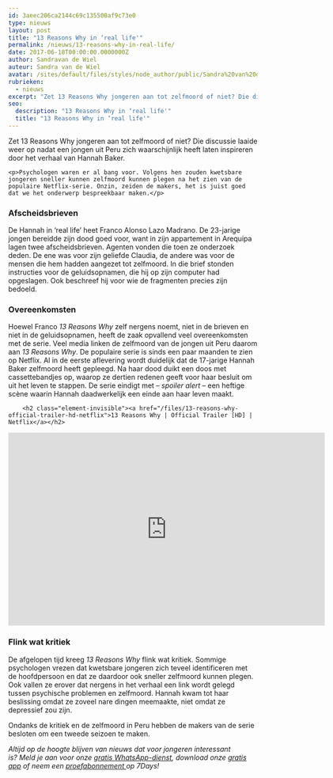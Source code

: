 ```yaml
---
id: 3aeec206ca2144c69c135500af9c73e0
type: nieuws
layout: post
title: "13 Reasons Why in ‘real life'"
permalink: /nieuws/13-reasons-why-in-real-life/
date: 2017-06-18T00:00:00.0000000Z
author: Sandravan de Wiel
auteur: Sandra van de Wiel
avatar: /sites/default/files/styles/node_author/public/Sandra%20van%20de%20Wiel_0.jpg?itok=62k7evo4
rubrieken:
  - nieuws
excerpt: "Zet 13 Reasons Why jongeren aan tot zelfmoord of niet? Die discussie laaide weer op nadat een jongen uit Peru zich waarschijnlijk heeft laten inspireren door het verhaal van Hannah Baker.  "
seo:
  description: "13 Reasons Why in ‘real life'"
  title: "13 Reasons Why in ‘real life'"
---
```

Zet 13 Reasons Why jongeren aan tot zelfmoord of niet? Die discussie laaide weer op nadat een jongen uit Peru zich waarschijnlijk heeft laten inspireren door het verhaal van Hannah Baker.  

    <p>Psychologen waren er al bang voor. Volgens hen zouden kwetsbare jongeren sneller kunnen zelfmoord kunnen plegen na het zien van de populaire Netflix-serie. Onzin, zeiden de makers, het is juist goed dat we het onderwerp bespreekbaar maken.</p>
<h3>Afscheidsbrieven</h3>
<p>De Hannah in ‘real life’ heet Franco Alonso Lazo Madrano. De 23-jarige jongen bereidde zijn dood goed voor, want in zijn appartement in Arequipa lagen twee afscheidsbrieven. Agenten vonden die toen ze onderzoek deden. De ene was voor zijn geliefde Claudia, de andere was voor de mensen die hem hadden aangezet tot zelfmoord. In die brief stonden instructies voor de geluidsopnamen, die hij op zijn computer had opgeslagen. Ook beschreef hij voor wie de fragmenten precies zijn bedoeld.</p>
<h3>Overeenkomsten</h3>
<p>Hoewel Franco <em>13 Reasons Why</em> zelf nergens noemt, niet in de brieven en niet in de geluidsopnamen, heeft de zaak opvallend veel overeenkomsten met de serie. Veel media linken de zelfmoord van de jongen uit Peru daarom aan <em>13 Reasons Why</em>. De populaire serie is sinds een paar maanden te zien op Netflix. Al in de eerste aflevering wordt duidelijk dat de 17-jarige Hannah Baker zelfmoord heeft gepleegd. Na haar dood duikt een doos met cassettebandjes op, waarop ze dertien redenen geeft voor haar besluit om uit het leven te stappen. De serie eindigt met – <em>spoiler alert</em> – een heftige scène waarin Hannah daadwerkelijk een einde aan haar leven maakt.</p>
<p><div class="media media-element-container media-default"><div id="file-416548" class="file file-video file-video-youtube">

        <h2 class="element-invisible"><a href="/files/13-reasons-why-official-trailer-hd-netflix">13 Reasons Why | Official Trailer [HD] | Netflix</a></h2>
    
  
  <div class="content">
    <div class="media-youtube-video file media-element file-default media-youtube-1">
  <iframe class="media-youtube-player" width="640" height="390" title="13 Reasons Why | Official Trailer [HD] | Netflix" src="https://www.youtube.com/embed/JebwYGn5Z3E?wmode=opaque&controls=" name="13 Reasons Why | Official Trailer [HD] | Netflix" frameborder="0" allowfullscreen="">Video van 13 Reasons Why | Official Trailer [HD] | Netflix</iframe>
</div>
  </div>

  
</div>
</div>
<h3>Flink wat kritiek</h3>
<p>De afgelopen tijd kreeg <em>13 Reasons Why </em>flink wat kritiek. Sommige psychologen vrezen dat kwetsbare jongeren zich teveel identificeren met de hoofdpersoon en dat ze daardoor ook sneller zelfmoord kunnen plegen. Ook vallen ze erover dat nergens in het verhaal een link wordt gelegd tussen psychische problemen en zelfmoord. Hannah kwam tot haar beslissing omdat ze zoveel nare dingen meemaakte, niet omdat ze depressief zou zijn.</p>
<p>Ondanks de kritiek en de zelfmoord in Peru hebben de makers van de serie besloten om een tweede seizoen te maken.</p>
<p><em>​</em><em>Altijd op de hoogte blijven van nieuws dat voor jongeren interessant is? Meld je aan voor onze </em><a href="/whatsapp"><em>gratis WhatsApp-dienst</em></a><em>, download onze </em><a href="/app"><em>gratis app</em></a><em> of neem een </em><a href="https://abonneren.sevendays.nl/abonneren/abonnementen/ae/artikel"><em>proefabonnement </em></a><em>op 7Days!</em></p>  
